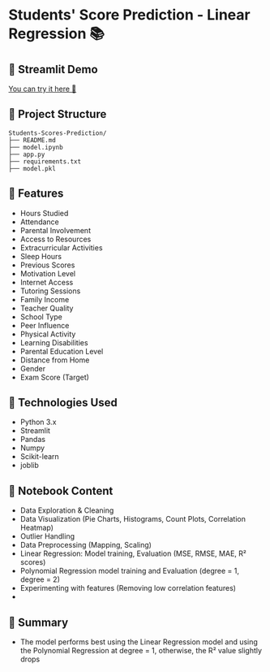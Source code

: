 # Students' Score Prediction - Linear Regression 📚

## 🚀 Streamlit Demo
[You can try it here 🚀](https://students-scores-prediction-jfey8p8nngrshjahnomhdm.streamlit.app/)

## 📂 Project Structure
```
Students-Scores-Prediction/
├── README.md
├── model.ipynb
├── app.py
├── requirements.txt
├── model.pkl
```
## 🧩 Features
- Hours Studied                  
- Attendance                     
- Parental Involvement           
- Access to Resources            
- Extracurricular Activities     
- Sleep Hours                    
- Previous Scores                
- Motivation Level               
- Internet Access                
- Tutoring Sessions              
- Family Income                  
- Teacher Quality               
- School Type                   
- Peer Influence                
- Physical Activity             
- Learning Disabilities         
- Parental Education Level
- Distance from Home            
- Gender                        
- Exam Score (Target)

## 🔧 Technologies Used
- Python 3.x
- Streamlit
- Pandas
- Numpy
- Scikit-learn
- joblib

## 📓 Notebook Content
- Data Exploration & Cleaning
- Data Visualization (Pie Charts, Histograms, Count Plots, Correlation Heatmap)
- Outlier Handling
- Data Preprocessing (Mapping, Scaling)
- Linear Regression: Model training, Evaluation (MSE, RMSE, MAE, R² scores)
- Polynomial Regression model training and Evaluation (degree = 1, degree = 2)
- Experimenting with features (Removing low correlation features)
- 
## 🚀 Summary
- The model performs best using the Linear Regression model and using the Polynomial Regression at degree = 1, otherwise, the R² value slightly drops
